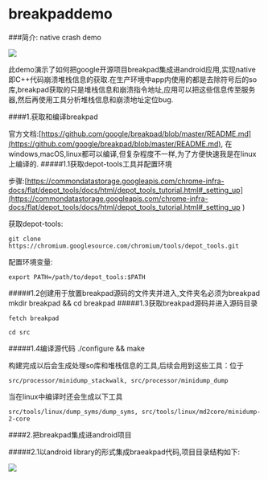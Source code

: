 # breakpaddemo

###简介:
 native crash demo

![](https://i.ibb.co/wYWDbQF/20200707114418.png)

此demo演示了如何把google开源项目breakpad集成进android应用,实现native即C++代码崩溃堆栈信息的获取.在生产环境中app内使用的都是去除符号后的so库,breakpad获取的只是堆栈信息和崩溃指令地址,应用可以把这些信息传至服务器,然后再使用工具分析堆栈信息和崩溃地址定位bug.

####1.获取和编译breakpad

官方文档:[https://github.com/google/breakpad/blob/master/README.md](https://github.com/google/breakpad/blob/master/README.md),
在windows,macOS,linux都可以编译,但复杂程度不一样,为了方便快速我是在linux上编译的.
#####1.1获取depot-tools工具并配置环境

步骤:[https://commondatastorage.googleapis.com/chrome-infra-docs/flat/depot_tools/docs/html/depot_tools_tutorial.html#_setting_up](https://commondatastorage.googleapis.com/chrome-infra-docs/flat/depot_tools/docs/html/depot_tools_tutorial.html#_setting_up )


获取depot-tools:

    git clone https://chromium.googlesource.com/chromium/tools/depot_tools.git

配置环境变量:

    export PATH=/path/to/depot_tools:$PATH
#####1.2创建用于放置breakpad源码的文件夹并进入,文件夹名必须为breakpad
    mkdir breakpad && cd breakpad
#####1.3获取breakpad源码并进入源码目录

    fetch breakpad  

    cd src

#####1.4编译源代码
    ./configure && make
    
   构建完成以后会生成处理so库和堆栈信息的工具,后续会用到这些工具：位于 

    src/processor/minidump_stackwalk, src/processor/minidump_dump
   
   当在linux中编译时还会生成以下工具

    src/tools/linux/dump_syms/dump_syms, src/tools/linux/md2core/minidump-2-core

####2.把breakpad集成进android项目

#####2.1以android library的形式集成braeakpad代码,项目目录结构如下:

![](https://i.ibb.co/NZ3qnM2/20200707155143.png)


